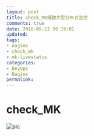 ```yaml
---
layout: post
title: check_MK搭建大型分布式监控
comments: true
date: 2016-05-12 00:19:01
updated:
tags:
- nagios
- check_mk
- mk-livestatus
categories:
- DevOps
- Nagios
permalink:
---
```


# check_MK

![pic](/images/check_mk.PNG)

